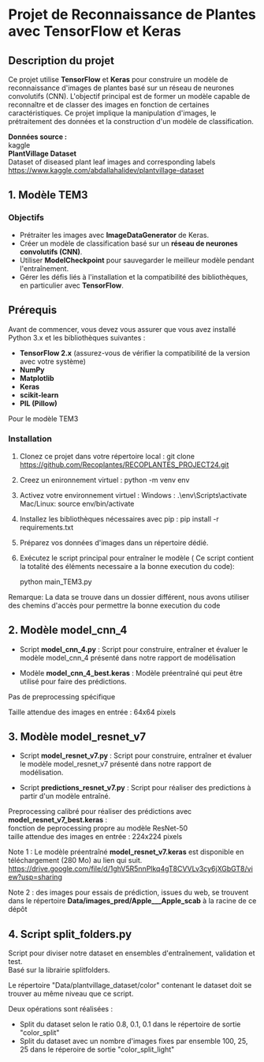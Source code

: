 # Projet de Reconnaissance de Plantes avec TensorFlow et Keras

## Description du projet

Ce projet utilise **TensorFlow** et **Keras** pour construire un modèle de reconnaissance d'images de plantes basé sur un réseau de neurones convolutifs (CNN). L'objectif principal est de former un modèle capable de reconnaître et de classer des images en fonction de certaines caractéristiques. Ce projet implique la manipulation d'images, le prétraitement des données et la construction d'un modèle de classification.

**Données source :**  
kaggle  
**PlantVillage Dataset**  
Dataset of diseased plant leaf images and corresponding labels  
https://www.kaggle.com/abdallahalidev/plantvillage-dataset  

## 1. Modèle TEM3
### Objectifs 

- Prétraiter les images avec **ImageDataGenerator** de Keras.
- Créer un modèle de classification basé sur un **réseau de neurones convolutifs (CNN)**.
- Utiliser **ModelCheckpoint** pour sauvegarder le meilleur modèle pendant l'entraînement.
- Gérer les défis liés à l'installation et la compatibilité des bibliothèques, en particulier avec **TensorFlow**.

## Prérequis

Avant de commencer, vous devez vous assurer que vous avez installé Python 3.x et les bibliothèques suivantes :

- **TensorFlow 2.x** (assurez-vous de vérifier la compatibilité de la version avec votre système)
- **NumPy**
- **Matplotlib**
- **Keras**
- **scikit-learn**
- **PIL (Pillow)**

Pour le modèle TEM3
### Installation

1. Clonez ce projet dans votre répertoire local :
   git clone https://github.com/Recoplantes/RECOPLANTES_PROJECT24.git

2. Creez un enironnement virtuel :
    python -m venv env

3. Activez votre environnement virtuel :
    Windows : .\env\Scripts\activate
    Mac/Linux: source env/bin/activate

4. Installez les bibliothèques nécessaires avec pip :
    pip install -r requirements.txt

5. Préparez vos données d'images dans un répertoire dédié.

6. Exécutez le script principal pour entraîner le modèle ( Ce script contient la totalité des éléments necessaire a la bonne execution du code):

    python main_TEM3.py

Remarque: La data se trouve dans un dossier différent, nous avons utiliser des chemins d'accès pour permettre la bonne execution du code



## 2. Modèle model_cnn_4  

- Script **model_cnn_4.py** : Script pour construire, entraîner et évaluer le modèle model_cnn_4 présenté dans notre rapport de modélisation  

- Modèle **model_cnn_4_best.keras** : Modèle préentraîné qui peut être utilisé pour faire des prédictions.

Pas de preprocessing spécifique  

Taille attendue des images en entrée : 64x64 pixels  

   
## 3. Modèle model_resnet_v7
   
- Script **model_resnet_v7.py** : Script pour construire, entraîner et évaluer le modèle model_resnet_v7 présenté dans notre rapport de modélisation.  
   
- Script **predictions_resnet_v7.py** : Script pour réaliser des predictions à partir d'un modèle entraîné.  

Preprocessing calibré pour réaliser des prédictions avec **model_resnet_v7_best.keras** :  
fonction de peprocessing propre au modèle ResNet-50  
taille attendue des images en entrée : 224x224 pixels  

Note 1 : Le modèle préentraîné **model_resnet_v7.keras** est disponible en téléchargement (280 Mo) au lien qui suit.  
https://drive.google.com/file/d/1ghV5R5nnPlkq4gT8CVVLv3cy6jXGbGT8/view?usp=sharing  

Note 2 : des images pour essais de prédiction, issues du web, se trouvent dans le répertoire **Data/images_pred/Apple___Apple_scab** à la racine de ce dépôt

## 4. Script split_folders.py

Script pour diviser notre dataset en ensembles d'entraînement, validation et test.  
Basé sur la librairie splitfolders.  

Le répertoire "Data/plantvillage_dataset/color" contenant le dataset doit se trouver au même niveau que ce script.

Deux opérations sont réalisées :
- Split du dataset selon le ratio 0.8, 0.1, 0.1 dans le répertoire de sortie "color_split"  
- Split du dataset avec un nombre d'images fixes par ensemble 100, 25, 25 dans le réperoire de sortie "color_split_light"


